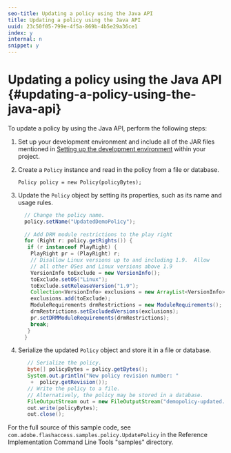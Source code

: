 ```yaml
---
seo-title: Updating a policy using the Java API
title: Updating a policy using the Java API
uuid: 23c50f05-799e-4f5a-869b-4b5e29a36ce1
index: y
internal: n
snippet: y
---
```


# Updating a policy using the Java API {#updating-a-policy-using-the-java-api}

To update a policy by using the Java API, perform the following steps:

1. Set up your development environment and include all of the JAR files mentioned in [Setting up the development environment](../../aaxs-protecting-content/content-setting-up-the-sdk/content-setting-up-the-dev-env.md) within your project. 
1. Create a `Policy` instance and read in the policy from a file or database. 

   ```
   Policy policy = new Policy(policyBytes);
   ```

1. Update the `Policy` object by setting its properties, such as its name and usage rules. 

   ```java
     // Change the policy name.  
     policy.setName("UpdatedDemoPolicy");  
       
     // Add DRM module restrictions to the play right  
     for (Right r: policy.getRights()) {  
      if (r instanceof PlayRight) {  
       PlayRight pr = (PlayRight) r;  
       // Disallow Linux versions up to and including 1.9.  Allow  
       // all other OSes and Linux versions above 1.9  
       VersionInfo toExclude = new VersionInfo();  
       toExclude.setOS("Linux");  
       toExclude.setReleaseVersion("1.9");  
       Collection<VersionInfo> exclusions = new ArrayList<VersionInfo>();  
       exclusions.add(toExclude);  
       ModuleRequirements drmRestrictions = new ModuleRequirements();  
       drmRestrictions.setExcludedVersions(exclusions);  
       pr.setDRMModuleRequirements(drmRestrictions);  
       break;  
      }  
     }
   ```

1. Serialize the updated `Policy` object and store it in a file or database. 

   ```java
      // Serialize the policy.  
      byte[] policyBytes = policy.getBytes();  
      System.out.println("New policy revision number: "  
       +  policy.getRevision());      
      // Write the policy to a file.   
      // Alternatively, the policy may be stored in a database.  
      FileOutputStream out = new FileOutputStream("demopolicy-updated.pol");  
      out.write(policyBytes);  
      out.close(); 
   ```

For the full source of this sample code, see `com.adobe.flashaccess.samples.policy.UpdatePolicy` in the Reference Implementation Command Line Tools "samples" directory. 
